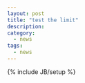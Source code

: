 ```yaml
---
layout: post
title: "test the limit"
description:
category: 
  - news
tags:
  - news
---
```

{% include JB/setup %}
